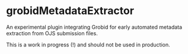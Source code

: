 # grobidMetadataExtractor
An experimental plugin integrating Grobid for early automated metadata extraction from OJS submission files.

This is a work in progress (!) and should not be used in production.
